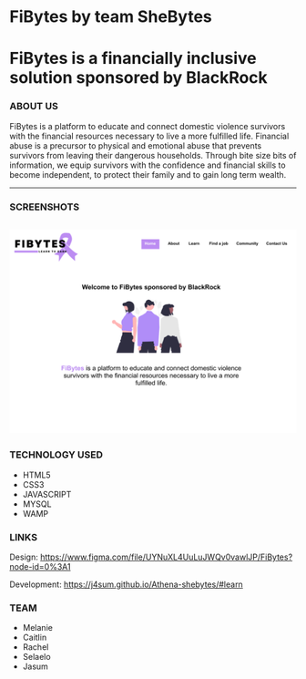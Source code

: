 # FiBytes by team SheBytes 

# FiBytes is a financially inclusive solution sponsored by BlackRock

### ABOUT US

FiBytes is a platform to educate and connect domestic violence survivors with the financial resources necessary to live a more fulfilled life. Financial abuse is a precursor to physical and emotional abuse that prevents survivors from leaving their dangerous households. Through bite size bits of information, we equip survivors with the confidence and financial skills to become independent, to protect their family and to gain long term wealth.

------------------------------------------------------------------------------------------------
### SCREENSHOTS

![homepage](images/screenshots/home.png)
-----------------------------------------------------------------------------------------------

### TECHNOLOGY USED

- HTML5
- CSS3
- JAVASCRIPT
- MYSQL
- WAMP

### LINKS

Design: https://www.figma.com/file/UYNuXL4UuLuJWQv0vawlJP/FiBytes?node-id=0%3A1

Development: https://j4sum.github.io/Athena-shebytes/#learn

### TEAM

- Melanie
- Caitlin
- Rachel 
- Selaelo
- Jasum
